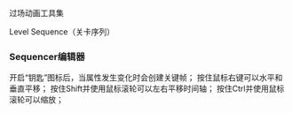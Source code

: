 过场动画工具集

Level Sequence（关卡序列）
### Sequencer编辑器
开启“钥匙”图标后，当属性发生变化时会创建关键帧；
按住鼠标右键可以水平和垂直平移；
按住Shift并使用鼠标滚轮可以左右平移时间轴；
按住Ctrl并使用鼠标滚轮可以缩放；